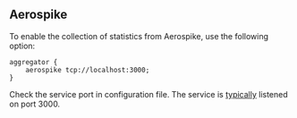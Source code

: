 ## Aerospike

To enable the collection of statistics from Aerospike, use the following option:
```
aggregator {
    aerospike tcp://localhost:3000;
}
```

Check the service port in configuration file. The service is [typically](https://aerospike.com/docs/server/operations/plan/network) listened on port 3000.
